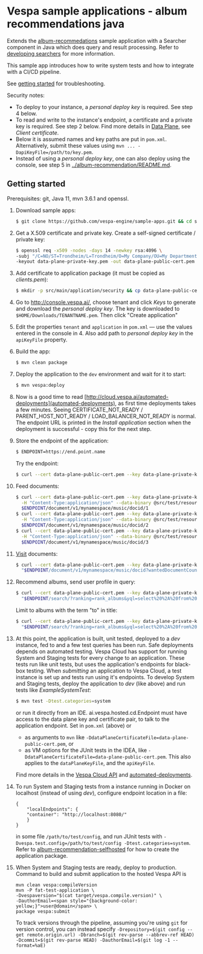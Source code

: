 <!-- Copyright 2019 Oath Inc. Licensed under the terms of the Apache 2.0 license. See LICENSE in the project root. -->
# Vespa sample applications - album recommendations java

Extends the [album-recommedations](../album-recommedations) sample application with a Searcher component in Java
which does query and result processing. Refer to
[developing searchers](http://docs.vespa.ai/documentation/searcher-development.html) for more information.

This sample app introduces how to write system tests and how to integrate with a CI/CD pipeline.

See [getting started](http://cloud.vespa.ai/getting-started.html) for troubleshooting.

Security notes:
*   To deploy to your instance, a _personal deploy key_ is required.
    See step 4 below.
*   To read and write to the instance's endpoint, a certificate and a private key is required.
    See step 2 below.
    Find more details in [Data Plane](https://cloud.vespa.ai/security-model.html#data-plane), see _Client certificate_.
*   Below it is assumed names and key paths are put in `pom.xml`.
    Alternatively, submit these values using  `mvn ... -DapiKeyFile=/path/to/key.pem`. 
*   Instead of using a _personal deploy key_, one can also deploy using the console, see step 5 in
    [../album-recommendation/README.md](album-recommendation).



## Getting started
Prerequisites: git, Java 11, mvn 3.6.1 and openssl.

1.  Download sample apps:
    ```sh
    $ git clone https://github.com/vespa-engine/sample-apps.git && cd sample-apps/album-recommendation-java
    ```

1.  Get a X.509 certificate and private key. Create a self-signed certificate / private key:
    ```sh
    $ openssl req -x509 -nodes -days 14 -newkey rsa:4096 \
    -subj "/C=NO/ST=Trondheim/L=Trondheim/O=My Company/OU=My Department/CN=example.com" \
    -keyout data-plane-private-key.pem -out data-plane-public-cert.pem
    ```

1.  Add certificate to application package (it must be copied as _clients.pem_):
    ```sh
    $ mkdir -p src/main/application/security && cp data-plane-public-cert.pem src/main/application/security/clients.pem
    ```

1.  Go to http://console.vespa.ai/, choose tenant and click _Keys_ to generate and download the _personal deploy key_.
    The key is downloaded to `$HOME/Downloads/TENANTNAME.pem`.
    Then click "Create application"

1.  Edit the properties `tenant` and `application` in `pom.xml` — use the values entered in the console in 4.
    Also add path to _personal deploy key_ in the `apiKeyFile` property.

1.  Build the app:
     ```sh
     $ mvn clean package
     ```
 
1.  Deploy the application to the `dev` environment and wait for it to start:
    ```sh
    $ mvn vespa:deploy
    ```

1. Now is a good time to read [http://cloud.vespa.ai/automated-deployments](automated-deployments),
    as first time deployments takes a few minutes.
    Seeing CERTIFICATE_NOT_READY / PARENT_HOST_NOT_READY / LOAD_BALANCER_NOT_READY is normal.
    The endpoint URL is printed in the _Install application_ section when the deployment is successful -
    copy this for the next step.

1.  Store the endpoint of the application:
    ```sh
    $ ENDPOINT=https://end.point.name
    ```
    Try the endpoint:
    ```sh
    $ curl --cert data-plane-public-cert.pem --key data-plane-private-key.pem $ENDPOINT
    ```

1.  Feed documents:
    ```sh
    $ curl --cert data-plane-public-cert.pem --key data-plane-private-key.pem \
      -H "Content-Type:application/json" --data-binary @src/test/resources/A-Head-Full-of-Dreams.json \
      $ENDPOINT/document/v1/mynamespace/music/docid/1
    $ curl --cert data-plane-public-cert.pem --key data-plane-private-key.pem \
      -H "Content-Type:application/json" --data-binary @src/test/resources/Love-Is-Here-To-Stay.json \
      $ENDPOINT/document/v1/mynamespace/music/docid/2
    $ curl --cert data-plane-public-cert.pem --key data-plane-private-key.pem \
      -H "Content-Type:application/json" --data-binary @src/test/resources/Hardwired...To-Self-Destruct.json \
      $ENDPOINT/document/v1/mynamespace/music/docid/3
    ```

1.  [Visit](https://docs.vespa.ai/documentation/content/visiting.html) documents:
    ```sh
    $ curl --cert data-plane-public-cert.pem --key data-plane-private-key.pem \
      "$ENDPOINT/document/v1/mynamespace/music/docid?wantedDocumentCount=100"
    ```
    
1.  Recommend albums, send user profile in query:
    ```sh
    $ curl --cert data-plane-public-cert.pem --key data-plane-private-key.pem \
      "$ENDPOINT/search/?ranking=rank_albums&yql=select%20%2A%20from%20sources%20%2A%20where%20sddocname%20contains%20%22music%22%3B&ranking.features.query(user_profile)=%7B%7Bcat%3Apop%7D%3A0.8%2C%7Bcat%3Arock%7D%3A0.2%2C%7Bcat%3Ajazz%7D%3A0.1%7D"
    ```
    Limit to albums with the term "to" in title:
    ```sh
    $ curl --cert data-plane-public-cert.pem --key data-plane-private-key.pem \
      "$ENDPOINT/search/?ranking=rank_albums&yql=select%20%2A%20from%20sources%20%2A%20where%20album%20contains%20%22to%22%3B&ranking.features.query(user_profile)=%7B%7Bcat%3Apop%7D%3A0.8%2C%7Bcat%3Arock%7D%3A0.2%2C%7Bcat%3Ajazz%7D%3A0.1%7D"
    ```

1.  At this point, the application is built, unit tested, deployed to a _dev_ instance, fed to and a few test queries has been run.
    Safe deployments depends on automated testing.
    Vespa Cloud has support for running System and Staging tests for every change to an application.
    These tests run like unit tests, but uses the application's endpoints for black-box testing.
    When _submitting_ an application to Vespa Cloud, a test instance is set up and tests run using it's endpoints.
    To develop System and Staging tests, deploy the application to _dev_ (like above) and run tests like _ExampleSystemTest_:
    ```sh
    $ mvn test -Dtest.categories=system
    ```
    or run it directly from an IDE. 
    ai.vespa.hosted.cd.Endpoint must have access to the data plane key and certificate pair,
    to talk to the application endpoint.
    Set in `pom.xml` (above) or
    -   as arguments to `mvn` like `-DdataPlaneCertificateFile=data-plane-public-cert.pem`, or
    -   as VM options for the JUnit tests in the IDEA, like `-DdataPlaneCertificateFile=data-plane-public-cert.pem`. 
    This also applies to the `dataPlaneKeyFile`, and the `apiKeyFile`.

    Find more details in the [Vespa Cloud API](https://cloud.vespa.ai/reference/vespa-cloud-api.html) and
    [automated-deployments](https://cloud.vespa.ai/automated-deployments).

1.  To run System and Staging tests from a instance running in Docker on localhost (instead of using _dev_),
    configure endpoint location in a file:
    ```
    {
        "localEndpoints": {
        "container": "http://localhost:8080/"
        }
    }
    ```
    in some file `/path/to/test/config`, and run JUnit tests with `-Dvespa.test.config=/path/to/test/config -Dtest.categories=system`.
    Refer to [album-recommendation-selfhosted](../album-recommendation-selfhosted) for how to create the application package.

1.  When System and Staging tests are ready, deploy to production.
    Command to build and submit application to the hosted Vespa API is
    ```
    mvn clean vespa:compileVersion
    mvn -P fat-test-application \
    -Dvespaversion="$(cat target/vespa.compile.version)" \
    -DauthorEmail=<span style="{background-color: yellow;}">user@domain</span> \
    package vespa:submit
    ```

    To track versions through the pipeline, assuming you're using `git` for version control, you can instead specify
    `-Drepository=$(git config --get remote.origin.url) -Dbranch=$(git rev-parse --abbrev-ref HEAD) -Dcommit=$(git rev-parse HEAD) -DauthorEmail=$(git log -1 --format=%aE)`
